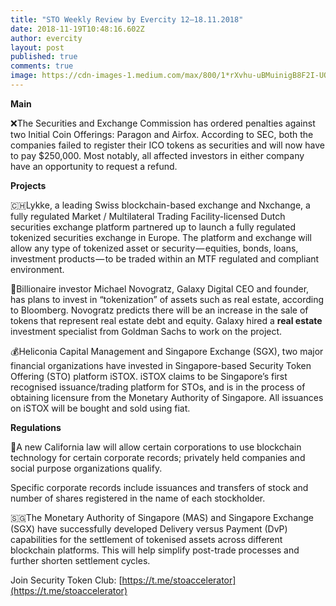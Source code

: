```yaml
---
title: "STO Weekly Review by Evercity 12–18.11.2018"
date: 2018-11-19T10:48:16.602Z
author: evercity
layout: post
published: true
comments: true
image: https://cdn-images-1.medium.com/max/800/1*rXvhu-uBMuinigB8F2I-UQ.png
---
```


**Main**

❌The Securities and Exchange Commission has ordered penalties against two Initial Coin Offerings: Paragon and Airfox. According to SEC, both the companies failed to register their ICO tokens as securities and will now have to pay $250,000. Most notably, all affected investors in either company have an opportunity to request a refund.

**Projects**

🇨🇭Lykke, a leading Swiss blockchain-based exchange and Nxchange, a fully regulated Market / Multilateral Trading Facility-licensed Dutch securities exchange platform partnered up to launch a fully regulated tokenized securities exchange in Europe. The platform and exchange will allow any type of tokenized asset or security — equities, bonds, loans, investment products — to be traded within an MTF regulated and compliant environment.

🌌Billionaire investor Michael Novogratz, Galaxy Digital CEO and founder, has plans to invest in “tokenization” of assets such as real estate, according to Bloomberg. Novogratz predicts there will be an increase in the sale of tokens that represent real estate debt and equity. Galaxy hired a **real estate** investment specialist from Goldman Sachs to work on the project.

💰Heliconia Capital Management and Singapore Exchange (SGX), two major financial organizations have invested in Singapore-based Security Token Offering (STO) platform iSTOX. iSTOX claims to be Singapore’s first recognised issuance/trading platform for STOs, and is in the process of obtaining licensure from the Monetary Authority of Singapore. All issuances on iSTOX will be bought and sold using fiat.

**Regulations**

🔨A new California law will allow certain corporations to use blockchain technology for certain corporate records; privately held companies and social purpose organizations qualify.

Specific corporate records include issuances and transfers of stock and number of shares registered in the name of each stockholder.

🇸🇬The Monetary Authority of Singapore (MAS) and Singapore Exchange (SGX) have successfully developed Delivery versus Payment (DvP) capabilities for the settlement of tokenised assets across different blockchain platforms. This will help simplify post-trade processes and further shorten settlement cycles.

Join Security Token Club: [https://t.me/stoaccelerator](https://t.me/stoaccelerator)
